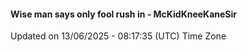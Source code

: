 #### Wise man says only fool rush in - McKidKneeKaneSir
Updated on 13/06/2025 - 08:17:35 (UTC) Time Zone

